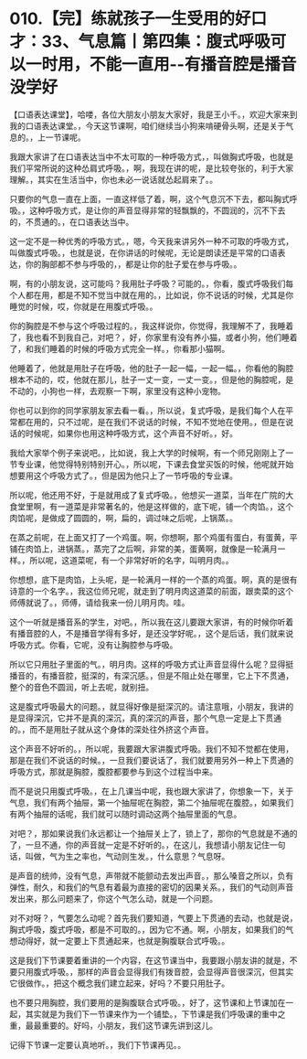 # 010.【完】练就孩子一生受用的好口才：33、气息篇丨第四集：腹式呼吸可以一时用，不能一直用--有播音腔是播音没学好

【口语表达课堂】，哈喽，各位大朋友小朋友大家好，我是王小千。，欢迎大家来到我的口语表达课堂。，今天这节课啊，咱们继续当小狗来啃硬骨头啊，还是关于气息的。，上一节课呢。

我跟大家讲了在口语表达当中不太可取的一种呼吸方式，，叫做胸式呼吸，也就是我们平常所说的这种怂肩式呼吸。，啊，我现在讲的呢，是比较夸张的，利于大家理解。，其实在生活当中，你也未必一说话就怂起肩来了。。

只要你的气息一直在上面，一直这样低了着，啊，这个气息沉不下去，都叫胸式呼吸。，这种呼吸方式，是让你的声音显得非常的轻飘飘的，不圆润的，沉不下去的，不贯通的。，在口语表达当中。

这一定不是一种优秀的呼吸方式。，嗯，今天我来讲另外一种不可取的呼吸方式，叫做腹式呼吸。，也就是说，在你讲话的时候呢，无论是朗读还是平常的口语表达，你的胸部都不参与呼吸的，，都是让你的肚子爱在参与呼吸。。

啊，有的小朋友说，这可能吗？我用肚子呼吸？可能的。，你看，腹式呼吸我们每个人都在用，都是不知不觉当中就在用的。，比如说，你不说话的时候，尤其是你睡觉的时候，哎，你就是在用腹式呼吸。。

你的胸腔是不参与这个呼吸过程的。，我这样说你，你觉得，我理解不了，我睡着了，我也看不到我自己，对吧？，好，你家里有没有养小猫，或者小狗，他们睡着了，和我们睡着的时候的呼吸方式完全一样。，你看那小猫啊。

他睡着了，他就是用肚子在呼吸，他的肚子一起一幅，一起一幅。，你看他的胸腔根本不动的，哎，他就在那儿，肚子一丈一变，一丈一变。，但是他的胸腔呢，是不动的，小狗也一样，去观察一下啊，家里没有这种小宠物。

你也可以到你的同学家朋友家去看一看。，所以说，复式呼吸，是我们每个人在平常都在用的，只不过呢，是在我们不说话的时候，不知不觉地在使用。，但是在说话的时候呢，如果你也用这种呼吸方式，这个声音不好听。，好。

我给大家举个例子来说吧。，比如说，我上大学的时候啊，有一个师兄刚刚上了一节专业课，他觉得特别特别开心。，所以呢，下课去食堂买饭的时候，他呢就开始想要用这个呼吸方式了。，但是因为他只上了一节呼吸的专业课。

所以呢，他还用不好，于是就用成了复式呼吸。，他想买一道菜，当年在广院的大食堂里啊，有一道菜是非常著名的，他是这样做的，底下呢，铺一个肉馅。，这个肉馅呢，是做成了圆圆的，啊，扁的，调过味之后呢，上锅蒸。。

在蒸之前呢，在上面又打了一个鸡蛋。啊，你想啊，那个鸡蛋有蛋白，有蛋黄，平铺在肉馅上，进锅蒸。，蒸完了之后啊，非常的美，蛋黄啊，就像是一轮满月一样。，所以呢，这道菜呢，有一个非常好听的名字，叫明月肉。。

你想想，底下是肉馅，上头呢，是一轮满月一样的一个蒸的鸡蛋。啊，真的是很有诗意的一个名字。，我这位师兄呢，就走到了明月肉这道菜的前面，跟卖菜的这个师傅就说了。，师傅，请给我来一份儿明月肉。哇。

这个一听就是播音系的学生，对吧。，所以我在这儿要跟大家讲，有的时候你听着有播音腔的人，不是播音学得有多好，是还没学好呢。，这个是后话，我们就来说呼吸方式。你看，它呢，没有让胸腔参与呼吸。

所以它只用肚子里面的气。，明月肉。这样的呼吸方式让声音显得什么呢？显得挺播音的，有播音腔，挺深的，有深沉感。，但是不阻止处在哪里，它上下不贯通，整个的音色不圆润，听上去呢，就别扭。

这是腹式呼吸最大的问题。，就显得好像是挺深沉的。请注意哦，小朋友，我讲的是显得深沉，它并不是真的深沉，真的深沉的声音，那个气息一定是上下贯通的。，而不是用肚子就从这个身体的深处往外挤这个声音。

这个声音不好听的。，所以呢，我要跟大家讲腹式呼吸。我们不知不觉都在使用，那是在我们不说话的时候。，一旦我们要说话了，我们就要用另外一种上下贯通的呼吸方式，那就是胸腔，腹腔都要参与到这个过程当中来。

而不是说只用腹式呼吸。，在上几课当中呢，我也跟大家讲了，你想象一下，关于气息，我们有两个抽屉，第一个抽屉呢在胸腔，第二个抽屉呢在腹腔。，如果我们有两个抽屉的话呢，我们就可以随时调动这两个抽屉里面的气息。

对吧？，那如果说我们永远都让一个抽屉关上了，锁上了，那你的气息就是不通的了，一旦不通，你的声音就一定是不好听的。，在这儿，我想请小朋友记住一句话，叫做，气为生之率也，气动则生发。，什么意思？气息呀。

是声音的统帅，没有气息，声带就不能颤动去发出声音。，那么嗓音之所以，负有弹性，耐久，和我们的气息有着最为直接的密切的因果关系。，我们的气动则声音发出来，那么问题来了，你这个气怎么动，就是一个问题。

对不对呀？，气要怎么动呢？首先我们要知道，气要上下贯通的去动，也就是说，胸式呼吸，腹式呼吸，都是不可取的。，因为它不通。啊，小朋友，如果我们的气想动得好，就一定要上下贯通起来，也就是胸腹联合式呼吸。。

这是我们下节课要着重讲的一个内容，在这节课当中，我要跟小朋友讲的就是，不要只用腹式呼吸。，那样的声音会显得我们有拨音腔，会显得声音很深沉，但其实它很做作。，把这个概念我们建立起来，好吗？不要只用肚子。

也不要只用胸腔，我们要用的是胸腹联合式呼吸。，好了，这节课和上节课加在一起，其实就是为我们下一节课来作为一个铺垫。，下节课是我们呼吸课的重中之重，最最重要的。好吗，小朋友，我们这节课先讲到这儿。

记得下节课一定要认真地听。，我们下节课再见。。